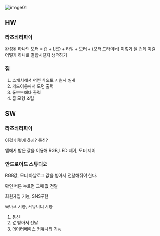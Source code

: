 
![image01](https://user-images.githubusercontent.com/75825682/124745829-2fafcb00-df5b-11eb-89f9-4fdccf78ba83.png)

## HW


### 라즈베리파이

완성된 하나의 모터 = 캡 + LED + 타일 + 모터 + (모터 드라이버) 이렇게 될 건데 이걸 어떻게 하나로 결합시킬지 생각하기 
 

### 집

1. 스케치해서 어떤 식으로 지을지 설계
2. 캐드이용해서 도면 출력
3. 폼보드에다 출력
4. 집 모형 조립

## SW


### 라즈베리파이

이걸 어떻게 하지? 통신?

앱에서 받은 값을 이용해 RGB_LED 제어, 모터 제어

### 안드로이드 스튜디오

RGB값, 모터 아날로그 값을 받아서 전달해줘야 한다.

확인 버튼 누르면 그때 값 전달

회원가입 기능, SNS구현

북마크 기능, 커뮤니티 기능

1. 통신
2. 값 받아서 전달
3. 데이터베이스 커뮤니티 기능
